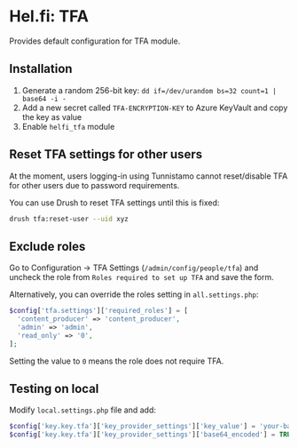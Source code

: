 # Hel.fi: TFA

Provides default configuration for TFA module.

## Installation

1. Generate a random 256-bit key: `dd if=/dev/urandom bs=32 count=1 | base64 -i -`
2. Add a new secret called `TFA-ENCRYPTION-KEY` to Azure KeyVault and copy the key as value
3. Enable `helfi_tfa` module

## Reset TFA settings for other users

At the moment, users logging-in using Tunnistamo cannot reset/disable TFA for other users due to password requirements.

You can use Drush to reset TFA settings until this is fixed:

```bash
drush tfa:reset-user --uid xyz
```

## Exclude roles

Go to Configuration -> TFA Settings (`/admin/config/people/tfa`) and uncheck the role from `Roles required to set up TFA` and save the form.

Alternatively, you can override the roles setting in `all.settings.php`:
```php
$config['tfa.settings']['required_roles'] = [
  'content_producer' => 'content_producer',
  'admin' => 'admin',
  'read_only' => '0',
];
```
Setting the value to `0` means the role does not require TFA.

## Testing on local

Modify `local.settings.php` file and add:

```php
$config['key.key.tfa']['key_provider_settings']['key_value'] = 'your-base64-encoded-random-256-bit-key';
$config['key.key.tfa']['key_provider_settings']['base64_encoded'] = TRUE;
```
